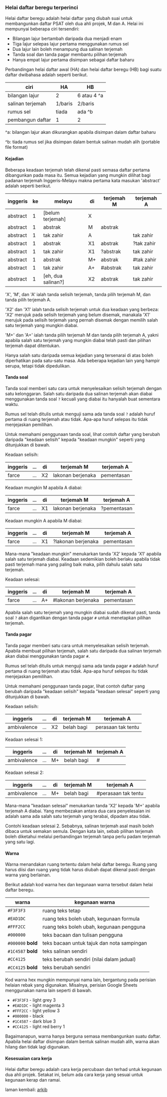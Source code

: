 ### Helai daftar beregu terperinci

Helai daftar beregu adalah helai daftar yang diubah suai
untuk membangunkan daftar PSAT oleh dua ahli projek,
M dan A. Helai ini mempunyai beberapa ciri tersendiri:

- Bilangan lajur bertambah daripada dua menjadi enam
- Tiga lajur selepas lajur pertama menggunakan rumus sel
- Dua lajur lain boleh menampung dua salinan terjemah
- Tanda soal dan tanda pagar membantu pilihan terjemah
- Hanya empat lajur pertama disimpan sebagai daftar baharu

Perbandingan helai daftar awal (HA) dan helai daftar beregu
(HB) bagi suatu daftar dwibahasa adalah seperti berikut.

| ciri             | HA      | HB          |
| ---------------- | ------- | ----------- |
| bilangan lajur   | 2       | 6 atau 4 ^a |
| salinan terjemah | 1/baris | 2/baris     |
| rumus sel        | tiada   | ada ^b      |
| pembangun daftar | 1       | 2           |

^a: bilangan lajur akan dikurangkan apabila disimpan dalam
daftar baharu

^b: tiada rumus sel jika disimpan dalam bentuk salinan mudah
alih (portable file format)

#### Kejadian

Beberapa keadaan terjemah telah dikenal pasti semasa daftar
pertama dibangunkan pada masa itu. Semua kejadian yang
mungkin dilihat bagi padanan terjemah Inggeris-Melayu makna
pertama kata masukan 'abstract' adalah seperti berikut.

| inggeris | ke | melayu             | di | terjemah M | terjemah A |
| -------- | -- | ------------------ | -- | ---------- | ---------- |
| abstract | 1  | [belum terjemah]   | X  |            |            |
| abstract | 1  | abstrak            | M  | abstrak    |            |
| abstract | 1  | tak zahir          | A  |            | tak zahir  |
| abstract | 1  | abstrak            | X1 | abstrak    | ?tak zahir |
| abstract | 1  | tak zahir          | X1 | ?abstrak   | tak zahir  |
| abstract | 1  | abstrak            | M+ | abstrak    | #tak zahir |
| abstract | 1  | tak zahir          | A+ | #abstrak   | tak zahir  |
| abstract | 1  | [eh, dua salinan?] | X2 | abstrak    | tak zahir  |

'X', 'M', dan 'A' ialah tanda selisih terjemah, tanda pilih
terjemah M, dan tanda pilih terjemah A.

'X2' dan 'X1' ialah tanda selisih terjemah untuk dua
keadaan yang berbeza: 'X2' merujuk pada selisih terjemah
yang belum disemak, manakala 'X1' merujuk pada selisih
terjemah yang pernah disemak dengan memilih salah satu
terjemah yang mungkin diabai.

'M+' dan 'A+' ialah tanda pilih terjemah M dan tanda pilih
terjemah A, yakni apabila salah satu terjemah yang mungkin
diabai telah pasti dan pilihan terjemah dapat ditentukan.

Hanya salah satu daripada semua kejadian yang tersenarai di
atas boleh diperhatikan pada satu-satu masa. Ada beberapa
kejadian lain yang hampir serupa, tetapi tidak dipedulikan.

#### Tanda soal

Tanda soal memberi satu cara untuk menyelesaikan selisih
terjemah dengan satu kelonggaran. Salah satu daripada dua
salinan terjemah akan diabai menggunakan tanda soal `?`
kecuali yang diabai itu hanyalah buat sementara waktu.

Rumus sel telah ditulis untuk menguji sama ada tanda soal
`?` adalah huruf pertama di ruang terjemah atau tidak.
Apa-apa huruf selepas itu tidak menjejaskan pemilihan.

Untuk memahami penggunaan tanda soal, lihat contoh daftar
yang berubah daripada "keadaan selisih" kepada "keadaan
mungkin" seperti yang ditunjukkan di bawah.

Keadaan selisih:

| inggeris | ... | di | terjemah M         | terjemah A  |
| -------- | --- | -- | ------------------ | ----------- |
| farce    | ... | X2 | lakonan berjenaka  | pementasan  |

Keadaan mungkin M apabila A diabai:

| inggeris | ... | di | terjemah M         | terjemah A  |
| -------- | --- | -- | ------------------ | ----------- |
| farce    | ... | X1 | lakonan berjenaka  | ?pementasan |

Keadaan mungkin A apabila M diabai:

| inggeris | ... | di | terjemah M         | terjemah A  |
| -------- | --- | -- | ------------------ | ----------- |
| farce    | ... | X1 | ?lakonan berjenaka | pementasan  |

Mana-mana "keadaan mungkin" menukarkan tanda 'X2' kepada
'X1' apabila salah satu terjemah diabai. Keadaan sedemikian
boleh berlaku apabila tidak pasti terjemah mana yang paling
baik maka, pilih dahulu salah satu terjemah.

Keadaan selesai:

| inggeris | ... | di | terjemah M         | terjemah A  |
| -------- | --- | -- | ------------------ | ----------- |
| farce    | ... | A+ | #lakonan berjenaka | pementasan  |

Apabila salah satu terjemah yang mungkin diabai sudah
dikenal pasti, tanda soal `?` akan digantikan dengan tanda
pagar `#` untuk menetapkan pilihan terjemah.

#### Tanda pagar

Tanda pagar memberi satu cara untuk menyelesaikan selisih
terjemah. Apabila membuat pilihan terjemah, salah satu
daripada dua salinan terjemah akan diabai menggunakan tanda
pagar `#`.

Rumus sel telah ditulis untuk menguji sama ada tanda pagar
`#` adalah huruf pertama di ruang terjemah atau tidak.
Apa-apa huruf selepas itu tidak menjejaskan pemilihan.

Untuk memahami penggunaan tanda pagar, lihat contoh daftar
yang berubah daripada "keadaan selisih" kepada "keadaan
selesai" seperti yang ditunjukkan di bawah.

Keadaan selisih:

| inggeris    | ... | di | terjemah M | terjemah A         |
| ----------- | --- | -- | ---------- | ------------------ |
| ambivalence | ... | X2 | belah bagi | perasaan tak tentu |

Keadaan selesai 1:

| inggeris    | ... | di | terjemah M | terjemah A         |
| ----------- | --- | -- | ---------- | ------------------ |
| ambivalence | ... | M+ | belah bagi | #                  |

Keadaan selesai 2:

| inggeris    | ... | di | terjemah M | terjemah A          |
| ----------- | --- | -- | ---------- | ------------------- |
| ambivalence | ... | M+ | belah bagi | #perasaan tak tentu |

Mana-mana "keadaan selesai" menukarkan tanda 'X2' kepada
'M+' apabila terjemah A diabai. Yang membezakan antara dua
cara penyelesaian ini adalah sama ada salah satu terjemah
yang terabai, dipadam atau tidak.

Contohi keadaan selesai 2. Sebabnya, salinan terjemah asal
masih boleh dibaca untuk semakan semula. Dengan kata lain,
sebab pilihan terjemah boleh diketahui melalui perbandingan
terjemah tanpa perlu padam terjemah yang satu lagi.

#### Warna

Warna menandakan ruang tertentu dalam helai daftar beregu.
Ruang yang harus diisi dan ruang yang tidak harus diubah
dapat dikenal pasti dengan warna yang berlainan.

Berikut adalah kod warna hex dan kegunaan warna tersebut
dalam helai daftar beregu.

| warna              | kegunaan warna                             |
| ------------------ | ------------------------------------------ |
| `#F3F3F3`          | ruang teks tetap                           |
| `#EAD1DC`          | ruang teks boleh ubah, kegunaan formula    |
| `#FFF2CC`          | ruang teks boleh ubah, kegunaan pengguna   |
| `#000000`          | teks bacaan dan tulisan pengguna           |
| `#000000` **bold** | teks bacaan untuk tajuk dan nota sampingan |
| `#1C4587` **bold** | teks salinan sendiri                       |
| `#CC4125`          | teks berubah sendiri (nilai dalam jadual)  |
| `#CC4125` **bold** | teks berubah sendiri                       |

Kod warna hex mungkin mempunyai nama lain, bergantung pada
perisian helaian rebak yang digunakan. Misalnya, perisian
Google Sheets menggunakan nama lain seperti di bawah.

- `#F3F3F3` - light grey 3
- `#EAD1DC` - light magenta 3
- `#FFF2CC` - light yellow 3
- `#000000` - black
- `#1C4587` - dark blue 3
- `#CC4125` - light red berry 1

Bagaimanapun, warna hanya berguna semasa membangunkan suatu
daftar. Apabila helai daftar disimpan dalam bentuk salinan
mudah alih, warna akan hilang dan tidak lagi digunakan.

#### Kesesuaian cara kerja

Helai daftar beregu adalah cara kerja percubaan dan terhad
untuk kegunaan dua ahli projek. Setakat ini, belum ada cara
kerja yang sesuai untuk kegunaan kerap dan ramai.

laman kembali: [arkib][0]

  [0]: ../pokok.md
